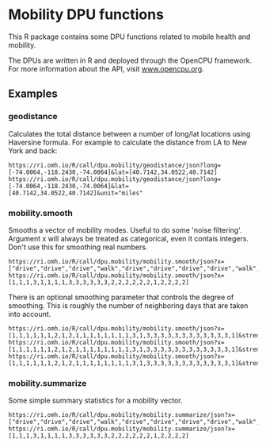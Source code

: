 # Mobility DPU functions

This R package contains some DPU functions related to mobile health and mobility.

The DPUs are written in R and deployed through the OpenCPU framework. For more information about the API, visit www.opencpu.org.

## Examples

### geodistance

Calculates the total distance between a number of long/lat locations using Haversine formula. For example to calculate the distance from LA to New York and back:

	https://ri.omh.io/R/call/dpu.mobility/geodistance/json?long=[-74.0064,-118.2430,-74.0064]&lat=[40.7142,34.0522,40.7142]
	https://ri.omh.io/R/call/dpu.mobility/geodistance/json?long=[-74.0064,-118.2430,-74.0064]&lat=[40.7142,34.0522,40.7142]&unit="miles"

### mobility.smooth

Smooths a vector of mobility modes. Useful to do some 'noise filtering'. Argument x will always be treated as categorical, even it contais integers. Don't use this for smoothing real numbers.

	https://ri.omh.io/R/call/dpu.mobility/mobility.smooth/json?x=["drive","drive","drive","walk","drive","drive","drive","drive","walk","walk","walk","walk","walk","walk","sit","sit","sit","sit","sit","sit","drive","sit","sit","sit","sit"]
	https://ri.omh.io/R/call/dpu.mobility/mobility.smooth/json?x=[1,1,1,3,1,1,1,1,3,3,3,3,3,3,2,2,2,2,2,2,1,2,2,2,2]
	
There is an optional smoothing parameter that controls the degree of smoothing. This is roughly the number of neighboring days that are taken into account.  

	https://ri.omh.io/R/call/dpu.mobility/mobility.smooth/json?x=[1,1,1,1,1,1,2,1,2,1,1,1,1,1,1,1,1,3,1,3,3,3,3,3,3,3,3,3,3,3,3,1]&strength=5
	https://ri.omh.io/R/call/dpu.mobility/mobility.smooth/json?x=[1,1,1,1,1,1,2,1,2,1,1,1,1,1,1,1,1,3,1,3,3,3,3,3,3,3,3,3,3,3,3,1]&strength=3
	https://ri.omh.io/R/call/dpu.mobility/mobility.smooth/json?x=[1,1,1,1,1,1,2,1,2,1,1,1,1,1,1,1,1,3,1,3,3,3,3,3,3,3,3,3,3,3,3,1]&strength=10			
	
### mobility.summarize

Some simple summary statistics for a mobility vector. 

	https://ri.omh.io/R/call/dpu.mobility/mobility.summarize/json?x=["drive","drive","drive","walk","drive","drive","drive","drive","walk","walk","walk","walk","walk","walk","sit","sit","sit","sit","sit","sit","drive","sit","sit","sit","sit"]
	https://ri.omh.io/R/call/dpu.mobility/mobility.summarize/json?x=[1,1,1,3,1,1,1,1,3,3,3,3,3,3,2,2,2,2,2,2,1,2,2,2,2]

